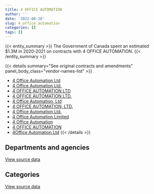 ```yaml
---
title: 4 OFFICE AUTOMATION
author: ''
date: '2022-08-20'
slug: 4_office_automation
categories: []
tags: []
---
```


<script src="/rmarkdown-libs/htmlwidgets/htmlwidgets.js"></script>
<link href="/rmarkdown-libs/datatables-css/datatables-crosstalk.css" rel="stylesheet" />
<script src="/rmarkdown-libs/datatables-binding/datatables.js"></script>
<script src="/rmarkdown-libs/jquery/jquery-3.6.0.min.js"></script>
<link href="/rmarkdown-libs/dt-core-bootstrap/css/dataTables.bootstrap.min.css" rel="stylesheet" />
<link href="/rmarkdown-libs/dt-core-bootstrap/css/dataTables.bootstrap.extra.css" rel="stylesheet" />
<script src="/rmarkdown-libs/dt-core-bootstrap/js/jquery.dataTables.min.js"></script>
<script src="/rmarkdown-libs/dt-core-bootstrap/js/dataTables.bootstrap.min.js"></script>
<link href="/rmarkdown-libs/crosstalk/css/crosstalk.min.css" rel="stylesheet" />
<script src="/rmarkdown-libs/crosstalk/js/crosstalk.min.js"></script>
<script src="/rmarkdown-libs/htmlwidgets/htmlwidgets.js"></script>
<link href="/rmarkdown-libs/datatables-css/datatables-crosstalk.css" rel="stylesheet" />
<script src="/rmarkdown-libs/datatables-binding/datatables.js"></script>
<script src="/rmarkdown-libs/jquery/jquery-3.6.0.min.js"></script>
<link href="/rmarkdown-libs/dt-core-bootstrap/css/dataTables.bootstrap.min.css" rel="stylesheet" />
<link href="/rmarkdown-libs/dt-core-bootstrap/css/dataTables.bootstrap.extra.css" rel="stylesheet" />
<script src="/rmarkdown-libs/dt-core-bootstrap/js/jquery.dataTables.min.js"></script>
<script src="/rmarkdown-libs/dt-core-bootstrap/js/dataTables.bootstrap.min.js"></script>
<link href="/rmarkdown-libs/crosstalk/css/crosstalk.min.css" rel="stylesheet" />
<script src="/rmarkdown-libs/crosstalk/js/crosstalk.min.js"></script>

{{< entity_summary >}}
The Government of Canada spent an estimated \$1.3M in 2020-2021 on contracts with 4 OFFICE AUTOMATION.
{{< /entity_summary >}}

{{< details summary="See original contracts and amendments" panel_body_class="vendor-names-list" >}}
- [4 Office Automation Ltd](https://search.open.canada.ca/en/ct/?sort=contract_value_f%20desc&page=1&search_text=%224%20Office%20Automation%20Ltd%22)
- [4 Office Automation Ltd.](https://search.open.canada.ca/en/ct/?sort=contract_value_f%20desc&page=1&search_text=%224%20Office%20Automation%20Ltd.%22)
- [4 OFFICE AUTOMATION LTD](https://search.open.canada.ca/en/ct/?sort=contract_value_f%20desc&page=1&search_text=%224%20OFFICE%20AUTOMATION%20LTD%22)
- [4 OFFICE AUTOMATION LTD.](https://search.open.canada.ca/en/ct/?sort=contract_value_f%20desc&page=1&search_text=%224%20OFFICE%20AUTOMATION%20LTD.%22)
- [4 Office Automation, Ltd](https://search.open.canada.ca/en/ct/?sort=contract_value_f%20desc&page=1&search_text=%224%20Office%20Automation%2c%20Ltd%22)
- [4 OFFICE AUTOMATION, LTD.](https://search.open.canada.ca/en/ct/?sort=contract_value_f%20desc&page=1&search_text=%224%20OFFICE%20AUTOMATION%2c%20LTD.%22)
- [4 Office Automation Ltd.](https://search.open.canada.ca/en/ct/?sort=contract_value_f%20desc&page=1&search_text=%224%20Office%20%20Automation%20Ltd.%22)
- [4 Office Automation Limited](https://search.open.canada.ca/en/ct/?sort=contract_value_f%20desc&page=1&search_text=%224%20Office%20Automation%20Limited%22)
- [4 Office Automation](https://search.open.canada.ca/en/ct/?sort=contract_value_f%20desc&page=1&search_text=%224%20Office%20Automation%22)
- [4 OFFICE AUTOMATION](https://search.open.canada.ca/en/ct/?sort=contract_value_f%20desc&page=1&search_text=%224%20OFFICE%20AUTOMATION%22)
- [4Office Automation Ltd](https://search.open.canada.ca/en/ct/?sort=contract_value_f%20desc&page=1&search_text=%224Office%20Automation%20Ltd%22)
{{< /details >}}

## Departments and agencies

<div id="htmlwidget-1" style="width:100%;height:auto;" class="datatables html-widget"></div>
<script type="application/json" data-for="htmlwidget-1">{"x":{"style":"bootstrap","filter":"none","vertical":false,"data":[["<a href=\"/departments/aandc-aadnc/\">Crown-Indigenous Relations and Northern Affairs Canada<\/a>","<a href=\"/departments/cbsa-asfc/\">Canada Border Services Agency<\/a>","<a href=\"/departments/cihr-irsc/\">Canadian Institutes of Health Research<\/a>","<a href=\"/departments/cra-arc/\">Canada Revenue Agency<\/a>","<a href=\"/departments/dnd-mdn/\">National Defence<\/a>","<a href=\"/departments/fin/\">Department of Finance Canada<\/a>","<a href=\"/departments/hc-sc/\">Health Canada<\/a>","<a href=\"/departments/irb-cisr/\">Immigration and Refugee Board of Canada<\/a>","<a href=\"/departments/isc-sac/\">Indigenous Services Canada<\/a>","<a href=\"/departments/jus/\">Department of Justice Canada<\/a>","<a href=\"/departments/nrcan-rncan/\">Natural Resources Canada<\/a>","<a href=\"/departments/rcmp-grc/\">Royal Canadian Mounted Police<\/a>"],[55183.72,27887.69,null,1425612.75,219350.24,null,null,null,null,314102.87,null,44449.05],[31632.53,24551.75,null,69764.31,307964.37,null,8415.18,8845.38,3652.15,405758.47,15782.71,63345.08],[31719.2,20052.64,9005.8,7203.66,438540.74,236156.71,12161.46,29780.01,11046.99,304739.58,null,97830.41],[null,11594.91,54785.28,6276.48,405632.17,277193.59,12128.23,31817.1,11016.81,385281.57,null,100803.66]],"container":"<table class=\"table table-striped table-hover row-border order-column display\">\n  <thead>\n    <tr>\n      <th>Department<\/th>\n      <th>2017-2018<\/th>\n      <th>2018-2019<\/th>\n      <th>2019-2020<\/th>\n      <th>2020-2021<\/th>\n    <\/tr>\n  <\/thead>\n<\/table>","options":{"order":[[4,"desc"]],"pageLength":10,"autoWidth":true,"columnDefs":[{"targets":1,"render":"function(data, type, row, meta) {\n    return type !== 'display' ? data : DTWidget.formatCurrency(data, \"$\", 2, 3, \",\", \".\", true, null);\n  }"},{"targets":2,"render":"function(data, type, row, meta) {\n    return type !== 'display' ? data : DTWidget.formatCurrency(data, \"$\", 2, 3, \",\", \".\", true, null);\n  }"},{"targets":3,"render":"function(data, type, row, meta) {\n    return type !== 'display' ? data : DTWidget.formatCurrency(data, \"$\", 2, 3, \",\", \".\", true, null);\n  }"},{"targets":4,"render":"function(data, type, row, meta) {\n    return type !== 'display' ? data : DTWidget.formatCurrency(data, \"$\", 2, 3, \",\", \".\", true, null);\n  }"},{"width":"16%","targets":[1,2,3,4]},{"className":"dt-right","targets":[1,2,3,4]}],"orderClasses":false}},"evals":["options.columnDefs.0.render","options.columnDefs.1.render","options.columnDefs.2.render","options.columnDefs.3.render"],"jsHooks":[]}</script>
<p class="text-right">
<a href="https://github.com/GoC-Spending/contracts-data/tree/main/data/out/vendors/4_office_automation/summary_by_fiscal_year_by_department.csv" class="source-data-link btn btn-link">View source data</a>
</p>

## Categories

<div id="htmlwidget-2" style="width:100%;height:auto;" class="datatables html-widget"></div>
<script type="application/json" data-for="htmlwidget-2">{"x":{"style":"bootstrap","filter":"none","vertical":false,"data":[["<a href=\"/categories/10_office_management/\">Office management<\/a>","<a href=\"/categories/11_defence/\">Defence<\/a>","<a href=\"/categories/3_information_technology/\">Information technology<\/a>"],[1616857.11,995.76,468733.45],[652273.42,null,287438.51],[1039124.6,null,159112.6],[1030731.11,null,265798.69]],"container":"<table class=\"table table-striped table-hover row-border order-column display\">\n  <thead>\n    <tr>\n      <th>Category<\/th>\n      <th>2017-2018<\/th>\n      <th>2018-2019<\/th>\n      <th>2019-2020<\/th>\n      <th>2020-2021<\/th>\n    <\/tr>\n  <\/thead>\n<\/table>","options":{"order":[[4,"desc"]],"dom":"t","pageLength":30,"autoWidth":true,"columnDefs":[{"targets":1,"render":"function(data, type, row, meta) {\n    return type !== 'display' ? data : DTWidget.formatCurrency(data, \"$\", 2, 3, \",\", \".\", true, null);\n  }"},{"targets":2,"render":"function(data, type, row, meta) {\n    return type !== 'display' ? data : DTWidget.formatCurrency(data, \"$\", 2, 3, \",\", \".\", true, null);\n  }"},{"targets":3,"render":"function(data, type, row, meta) {\n    return type !== 'display' ? data : DTWidget.formatCurrency(data, \"$\", 2, 3, \",\", \".\", true, null);\n  }"},{"targets":4,"render":"function(data, type, row, meta) {\n    return type !== 'display' ? data : DTWidget.formatCurrency(data, \"$\", 2, 3, \",\", \".\", true, null);\n  }"},{"width":"16%","targets":[1,2,3,4]},{"className":"dt-right","targets":[1,2,3,4]}],"orderClasses":false,"lengthMenu":[10,25,30,50,100]}},"evals":["options.columnDefs.0.render","options.columnDefs.1.render","options.columnDefs.2.render","options.columnDefs.3.render"],"jsHooks":[]}</script>
<p class="text-right">
<a href="https://github.com/GoC-Spending/contracts-data/tree/main/data/out/vendors/4_office_automation/summary_by_fiscal_year_by_category.csv" class="source-data-link btn btn-link">View source data</a>
</p>
